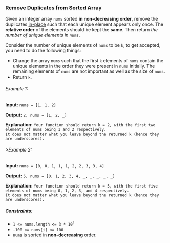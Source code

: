 <h3>Remove Duplicates from Sorted Array</h3>

<p>Given an integer array <code>nums</code> sorted <b>in non-decreasing order</b>, remove the duplicates 
<a href="https://en.wikipedia.org/wiki/In-place_algorithm">in-place</a> such that each unique element appears only once. 
The <b>relative order</b> of the elements should be kept the <b>same</b>. Then return <i>the number of unique elements in <code>nums</code></i>.</p>

<p>Consider the number of unique elements of <code>nums</code> to be <code>k</code>, to get accepted, you need to do the following things:</p>
<ul>
    <li>Change the array <code>nums</code> such that the first <code>k</code> elements of <code>nums</code> contain the 
    unique elements in the order they were present in <code>nums</code> initially. The remaining elements of <code>nums</code> 
    are not important as well as the size of <code>nums</code>.</li>
    <li>Return <code>k</code>.</li>
</ul>

<h6>Example 1:</h6>
<p><b>Input:</b> <code>nums = [1, 1, 2]</code></p>
<p><b>Output:</b> <code>2, nums = [1, 2, _]</code></p>
<p><b>Explanation:</b> <code>Your function should return k = 2, with the first two elements of nums being 1 and 2 respectively.
It does not matter what you leave beyond the returned k (hence they are underscores).</code></p>

<h6>>Example 2:</h6>
<p><b>Input:</b> <code>nums = [0, 0, 1, 1, 1, 2, 2, 3, 3, 4]</code></p>
<p><b>Output:</b> <code>5, nums = [0, 1, 2, 3, 4, _, _, _, _, _]</code></p>
<p><b>Explanation:</b> <code>Your function should return k = 5, with the first five elements of nums being 0, 1, 2, 3, and 4 respectively.
It does not matter what you leave beyond the returned k (hence they are underscores).</code></p>

<h5>Constraints:</h5>
<ul>
    <li><code>1 <= nums.length <= 3 * 10<sup>4</sup></code></li>
    <li><code>-100 <= nums[i] <= 100</code></li>
    <li><code>nums</code> is sorted in <b>non-decreasing</b> order.</li>
</ul>